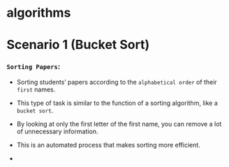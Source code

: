 # algorithms

# Scenario 1 (Bucket Sort)
### ```Sorting Papers```: 
- Sorting students’ papers according to the ```alphabetical order``` of their ```first``` names. 
- This type of task is similar to the function of a sorting algorithm, like a ```bucket sort```. 
- By looking at only the first letter of the first name, you can remove a lot of unnecessary information. 
- This is an automated process that makes sorting more efficient.

- 
